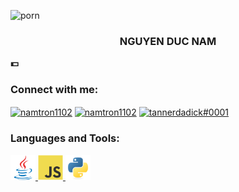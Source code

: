 ![porn](https://user-images.githubusercontent.com/87124758/124972072-20f90f00-e054-11eb-8985-1bab8cc95c43.gif)

<h3 align="center">NGUYEN DUC NAM</h3>

**💵**

<h3 align="left">Connect with me:</h3>
<p align="left">
<a href="https://fb.com/namtron1102" target="blank"><img align="center" src="https://raw.githubusercontent.com/rahuldkjain/github-profile-readme-generator/master/src/images/icons/Social/facebook.svg" alt="namtron1102" height="30" width="40" /></a>
<a href="https://instagram.com/namtron1102" target="blank"><img align="center" src="https://raw.githubusercontent.com/rahuldkjain/github-profile-readme-generator/master/src/images/icons/Social/instagram.svg" alt="namtron1102" height="30" width="40" /></a>
<a href="https://discord.gg/yVpPnGy9Dc" target="blank"><img align="center" src="https://raw.githubusercontent.com/rahuldkjain/github-profile-readme-generator/master/src/images/icons/Social/discord.svg" alt="tannerdadick#0001" height="30" width="40" /></a>
</p>

<h3 align="left">Languages and Tools:</h3>
<p align="left"> <a href="https://www.java.com" target="_blank"> <img src="https://raw.githubusercontent.com/devicons/devicon/master/icons/java/java-original.svg" alt="java" width="40" height="40"/> </a> <a href="https://developer.mozilla.org/en-US/docs/Web/JavaScript" target="_blank"> <img src="https://raw.githubusercontent.com/devicons/devicon/master/icons/javascript/javascript-original.svg" alt="javascript" width="40" height="40"/> </a> <a href="https://www.python.org" target="_blank"> <img src="https://raw.githubusercontent.com/devicons/devicon/master/icons/python/python-original.svg" alt="python" width="40" height="40"/> </a> </p>
